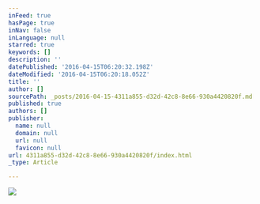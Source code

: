 ```yaml
---
inFeed: true
hasPage: true
inNav: false
inLanguage: null
starred: true
keywords: []
description: ''
datePublished: '2016-04-15T06:20:32.198Z'
dateModified: '2016-04-15T06:20:18.052Z'
title: ''
author: []
sourcePath: _posts/2016-04-15-4311a855-d32d-42c8-8e66-930a4420820f.md
published: true
authors: []
publisher:
  name: null
  domain: null
  url: null
  favicon: null
url: 4311a855-d32d-42c8-8e66-930a4420820f/index.html
_type: Article

---
```

![](https://the-grid-user-content.s3-us-west-2.amazonaws.com/7d1df47e-b5a4-4203-8a87-a9585a718f54.jpg)